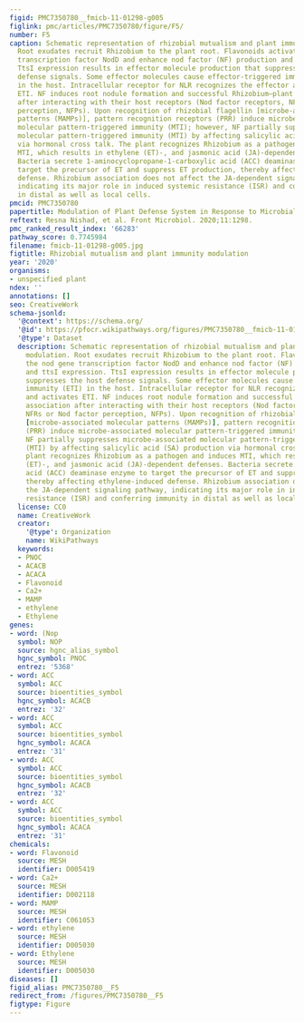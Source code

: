 ```yaml
---
figid: PMC7350780__fmicb-11-01298-g005
figlink: pmc/articles/PMC7350780/figure/F5/
number: F5
caption: Schematic representation of rhizobial mutualism and plant immunity modulation.
  Root exudates recruit Rhizobium to the plant root. Flavonoids activate the nod gene
  transcription factor NodD and enhance nod factor (NF) production and ttsI expression.
  TtsI expression results in effector molecule production that suppresses the host
  defense signals. Some effector molecules cause effector-triggered immunity (ETI)
  in the host. Intracellular receptor for NLR recognizes the effector and activates
  ETI. NF induces root nodule formation and successful Rhizobium–plant association
  after interacting with their host receptors (Nod factor receptors, NFRs or Nod factor
  perception, NFPs). Upon recognition of rhizobial flagellin [microbe-associated molecular
  patterns (MAMPs)], pattern recognition receptors (PRR) induce microbe-associated
  molecular pattern-triggered immunity (MTI); however, NF partially suppresses microbe-associated
  molecular pattern-triggered immunity (MTI) by affecting salicylic acid (SA) production
  via hormonal cross talk. The plant recognizes Rhizobium as a pathogen and induces
  MTI, which results in ethylene (ET)-, and jasmonic acid (JA)-dependent defenses.
  Bacteria secrete 1-aminocyclopropane-1-carboxylic acid (ACC) deaminase enzyme to
  target the precursor of ET and suppress ET production, thereby affecting ethylene-induced
  defense. Rhizobium association does not affect the JA-dependent signaling pathway,
  indicating its major role in induced systemic resistance (ISR) and conferring immunity
  in distal as well as local cells.
pmcid: PMC7350780
papertitle: Modulation of Plant Defense System in Response to Microbial Interactions.
reftext: Resna Nishad, et al. Front Microbiol. 2020;11:1298.
pmc_ranked_result_index: '66283'
pathway_score: 0.7745984
filename: fmicb-11-01298-g005.jpg
figtitle: Rhizobial mutualism and plant immunity modulation
year: '2020'
organisms:
- unspecified plant
ndex: ''
annotations: []
seo: CreativeWork
schema-jsonld:
  '@context': https://schema.org/
  '@id': https://pfocr.wikipathways.org/figures/PMC7350780__fmicb-11-01298-g005.html
  '@type': Dataset
  description: Schematic representation of rhizobial mutualism and plant immunity
    modulation. Root exudates recruit Rhizobium to the plant root. Flavonoids activate
    the nod gene transcription factor NodD and enhance nod factor (NF) production
    and ttsI expression. TtsI expression results in effector molecule production that
    suppresses the host defense signals. Some effector molecules cause effector-triggered
    immunity (ETI) in the host. Intracellular receptor for NLR recognizes the effector
    and activates ETI. NF induces root nodule formation and successful Rhizobium–plant
    association after interacting with their host receptors (Nod factor receptors,
    NFRs or Nod factor perception, NFPs). Upon recognition of rhizobial flagellin
    [microbe-associated molecular patterns (MAMPs)], pattern recognition receptors
    (PRR) induce microbe-associated molecular pattern-triggered immunity (MTI); however,
    NF partially suppresses microbe-associated molecular pattern-triggered immunity
    (MTI) by affecting salicylic acid (SA) production via hormonal cross talk. The
    plant recognizes Rhizobium as a pathogen and induces MTI, which results in ethylene
    (ET)-, and jasmonic acid (JA)-dependent defenses. Bacteria secrete 1-aminocyclopropane-1-carboxylic
    acid (ACC) deaminase enzyme to target the precursor of ET and suppress ET production,
    thereby affecting ethylene-induced defense. Rhizobium association does not affect
    the JA-dependent signaling pathway, indicating its major role in induced systemic
    resistance (ISR) and conferring immunity in distal as well as local cells.
  license: CC0
  name: CreativeWork
  creator:
    '@type': Organization
    name: WikiPathways
  keywords:
  - PNOC
  - ACACB
  - ACACA
  - Flavonoid
  - Ca2+
  - MAMP
  - ethylene
  - Ethylene
genes:
- word: (Nop
  symbol: NOP
  source: hgnc_alias_symbol
  hgnc_symbol: PNOC
  entrez: '5368'
- word: ACC
  symbol: ACC
  source: bioentities_symbol
  hgnc_symbol: ACACB
  entrez: '32'
- word: ACC
  symbol: ACC
  source: bioentities_symbol
  hgnc_symbol: ACACA
  entrez: '31'
- word: ACC
  symbol: ACC
  source: bioentities_symbol
  hgnc_symbol: ACACB
  entrez: '32'
- word: ACC
  symbol: ACC
  source: bioentities_symbol
  hgnc_symbol: ACACA
  entrez: '31'
chemicals:
- word: Flavonoid
  source: MESH
  identifier: D005419
- word: Ca2+
  source: MESH
  identifier: D002118
- word: MAMP
  source: MESH
  identifier: C061053
- word: ethylene
  source: MESH
  identifier: D005030
- word: Ethylene
  source: MESH
  identifier: D005030
diseases: []
figid_alias: PMC7350780__F5
redirect_from: /figures/PMC7350780__F5
figtype: Figure
---
```

